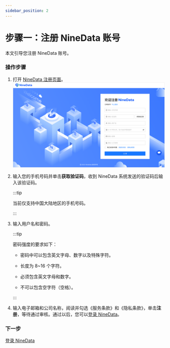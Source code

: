 ```yaml
---
sidebar_position: 2
---
```


# 步骤一：注册 NineData 账号

本文引导您注册 NineData 账号。

### 操作步骤

1. 打开 [NineData 注册页面](https://https://console.ninedata.cloud/user/register)。![registration](../image/registration.png)

2. 输入您的手机号码并单击**获取验证码**，收到 NineData 系统发送的验证码后输入该验证码。

   :::tip

   当前仅支持中国大陆地区的手机号码。

   :::

3. 输入用户名和密码。

   :::tip

   密码强度的要求如下：

   - 密码中可以包含英文字母、数字以及特殊字符。

   - 长度为 8~16 个字符。

   - 必须包含英文字母和数字。

   - 不可以包含空字符（空格）。

   :::

4. 输入电子邮箱和公司名称，阅读并勾选《服务条款》和《隐私条款》，单击**注册**，等待通过审核。通过以后，您可以[登录 NineData](2_login.md)。

### 下一步

[登录 NineData](2_login.md)
